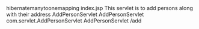 <?xml version="1.0" encoding="UTF-8"?>
<web-app xmlns:xsi="http://www.w3.org/2001/XMLSchema-instance" xmlns="http://java.sun.com/xml/ns/javaee" xmlns:web="http://java.sun.com/xml/ns/javaee/web-app_2_5.xsd" xsi:schemaLocation="http://java.sun.com/xml/ns/javaee http://java.sun.com/xml/ns/javaee/web-app_2_5.xsd" id="WebApp_ID" version="2.5">
  <display-name>hibernatemanytoonemapping</display-name>
  <welcome-file-list>
    <welcome-file>index.jsp</welcome-file>
  </welcome-file-list>
  <servlet>
    <description>This servlet is to add persons along with their address</description>
    <display-name>AddPersonServlet</display-name>
    <servlet-name>AddPersonServlet</servlet-name>
    <servlet-class>com.servlet.AddPersonServlet</servlet-class>
  </servlet>
  <servlet-mapping>
    <servlet-name>AddPersonServlet</servlet-name>
    <url-pattern>/add</url-pattern>
  </servlet-mapping>
</web-app>
